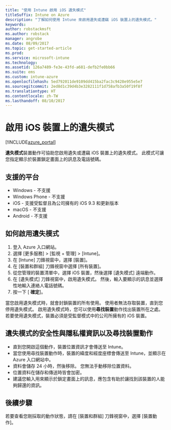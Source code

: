 ```yaml
---
title: "使用 Intune 啟用 iOS 遺失模式"
titleSuffix: Intune on Azure
description: "了解如何使用 Intune 來啟用遺失或遭竊 iOS 裝置上的遺失模式。"
keywords: 
author: robstackmsft
ms.author: robstack
manager: angrobe
ms.date: 08/09/2017
ms.topic: get-started-article
ms.prod: 
ms.service: microsoft-intune
ms.technology: 
ms.assetid: 126a7489-fe3e-43fd-a681-defb2fe0bb66
ms.suite: ems
ms.custom: intune-azure
ms.openlocfilehash: 5ed792011de9109dd415ba2fac3c9428e955e5e7
ms.sourcegitcommit: 2ed8d1c39d4b3e3282111f1d758afb3a50f19f8f
ms.translationtype: HT
ms.contentlocale: zh-TW
ms.lasthandoff: 08/10/2017
---
```

# <a name="activate-lost-mode-on-ios-devices"></a>啟用 iOS 裝置上的遺失模式


[!INCLUDE[azure_portal](./includes/azure_portal.md)]

**遺失模式**裝置動作可協助您啟用遺失或遭竊 iOS 裝置上的遺失模式。 此模式可讓您指定顯示於裝置鎖定畫面上的訊息及電話號碼。

## <a name="supported-platforms"></a>支援的平台

- Windows - 不支援
- Windows Phone - 不支援
- iOS - 支援受監督且為公司擁有的 iOS 9.3 和更新版本
- macOS - 不支援
- Android - 不支援

## <a name="how-to-activate-lost-mode"></a>如何啟用遺失模式

1. 登入 Azure 入口網站。
2. 選擇 [更多服務]  >  [監視 + 管理]  >  [Intune]。
3. 在 [Intune] 刀鋒視窗中，選擇 [裝置]。
4. 在 [裝置和群組] 刀鋒視窗中選擇 [所有裝置]。
5. 從您管理的裝置清單中，選擇 iOS 裝置，然後選擇 [遺失模式] 遠端動作。
6. 在 [遺失模式] 刀鋒視窗中，啟用遺失模式。 然後，輸入要顯示的訊息並選擇性地輸入連絡人電話號碼。
7. 按一下 [ **確定**]。

當您啟用遺失模式時，就會封鎖裝置的所有使用。 使用者無法存取裝置，直到您停用遺失模式。 啟用遺失模式時，您可以使用**尋找裝置**動作找出裝置所在之處。
若要使用遺失模式，裝置必須是受監督模式中的公司所擁有的 iOS 裝置。

## <a name="security-and-privacy-information-for-the-lost-mode-and-locate-device-actions"></a>遺失模式的安全性與隱私權資訊以及尋找裝置動作
- 直到您開啟這個動作，裝置位置資訊才會傳送至 Intune。
- 當您使用尋找裝置動作時，裝置的緯度和經度座標會傳送至 Intune，並顯示在 Azure 入口網站中。
- 資料會儲存 24 小時，然後移除。 您無法手動移除位置資料。
- 位置資料在儲存和傳送時皆會加密。
- 建議您輸入用來顯示於鎖定畫面上的訊息，應包含有助於讓找到該裝置的人能夠歸還的資訊。

## <a name="next-steps"></a>後續步驟

若要查看您剛採取的動作狀態，請在 [裝置和群組] 刀鋒視窗中，選擇 [裝置動作]。

